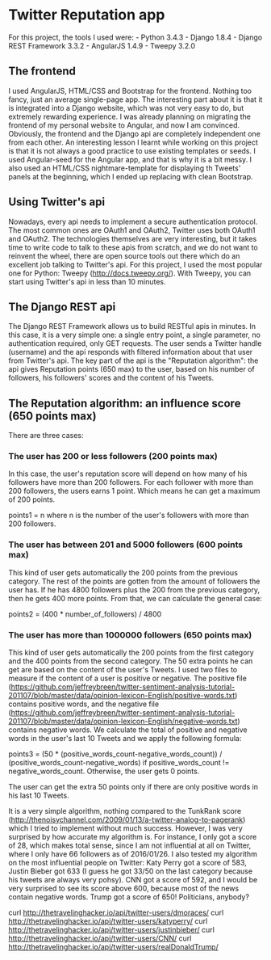 # Twitter Reputation app

For this project, the tools I used were:
	- Python 3.4.3
	- Django 1.8.4
	- Django REST Framework 3.3.2 
	- AngularJS 1.4.9
	- Tweepy 3.2.0

## The frontend

I used AngularJS, HTML/CSS and Bootstrap for the frontend. Nothing too fancy, just an average single-page app. The interesting part about it is that it is integrated into a Django website, which was not very easy to do, but extremely rewarding experience. I was already planning on migrating the frontend of my personal website to Angular, and now I am convinced. Obviously, the frontend and the Django api are completely independent one from each other. An interesting lesson I learnt while working on this project is that it is not always a good practice to use existing templates or seeds. I used Angular-seed for the Angular app, and that is why it is a bit messy. I also used an HTML/CSS nightmare-template for displaying th Tweets' panels at the beginning, which I ended up replacing with clean Bootstrap.	

## Using Twitter's api

Nowadays, every api needs to implement a secure authentication protocol. The most common ones are OAuth1 and OAuth2, Twitter uses both OAuth1 and OAuth2. The technologies themselves are very interesting, but it takes time to write code to talk to these apis from scratch, and we do not want to reinvent the wheel, there are open source tools out there which do an excellent job talking to Twitter's api. For this project, I used the most popular one for Python: Tweepy (http://docs.tweepy.org/). With Tweepy, you can start using Twitter's api in less than 10 minutes.


## The Django REST api

The Django REST Framework allows us to build RESTful apis in minutes. In this case, it is a very simple one: a single entry point, a single parameter, no authentication required, only GET requests. The user sends a Twitter handle (username) and the api responds with filtered information about that user from Twitter's api. The key part of the api is the "Reputation algorithm": the api gives Reputation points (650 max) to the user, based on his number of followers, his followers' scores and the content of his Tweets.


## The Reputation algorithm: an influence score (650 points max)

There are three cases:

### The user has 200 or less followers (200 points max)

In this case, the user's reputation score will depend on how many of his followers have more than 200 followers. For each follower with more than 200 followers, the users earns 1 point. Which means he can get a maximum of 200 points.

points1 = n where n is the number of the user's followers with more than 200 followers. 

### The user has between 201 and 5000 followers (600 points max)

This kind of user gets automatically the 200 points from the previous category.
The rest of the points are gotten from the amount of followers the user has. If he has 4800 followers plus the 200 from the previous category, then he gets 400 more points. From that, we can calculate the general case:

points2 = (400 * number_of_followers) / 4800  


### The user has more than 1000000 followers (650 points max)

This kind of user gets automatically the 200 points from the first category and the 400 points from the second category.
The 50 extra points he can get are based on the content of the user's Tweets. I used two files to measure if the content of a user is positive or negative. The positive file (https://github.com/jeffreybreen/twitter-sentiment-analysis-tutorial-201107/blob/master/data/opinion-lexicon-English/positive-words.txt) contains positive words, and the negative file (https://github.com/jeffreybreen/twitter-sentiment-analysis-tutorial-201107/blob/master/data/opinion-lexicon-English/negative-words.txt) contains negative words. We calculate the total of positive and negative words in the user's last 10 Tweets and we apply the following formula:

points3 = (50 * (positive_words_count-negative_words_count)) / (positive_words_count-negative_words) if positive_words_count != negative_words_count. Otherwise, the user gets 0 points.

The user can get the extra 50 points only if there are only positive words in his last 10 Tweets. 

It is a very simple algorithm, nothing compared to the TunkRank score (http://thenoisychannel.com/2009/01/13/a-twitter-analog-to-pagerank) which I tried to implement without much success. However, I was very surprised by how accurate my algorithm is. For instance, I only got a score of 28, which makes total sense, since I am not influential at all on Twitter, where I only have 66 followers as of 2016/01/26. I also tested my algorithm on the most influential people on Twitter: Katy Perry got a score of 583, Justin Bieber got 633 (I guess he got 33/50 on the last category because his tweets are always very pohsy). CNN got a score of 592, and I would be very surprised to see its score above 600, because most of the news contain negative words. Trump got a score of 650! Politicians, anybody?

curl http://thetravelinghacker.io/api/twitter-users/dmoraces/
curl http://thetravelinghacker.io/api/twitter-users/katyperry/
curl http://thetravelinghacker.io/api/twitter-users/justinbieber/
curl http://thetravelinghacker.io/api/twitter-users/CNN/
curl http://thetravelinghacker.io/api/twitter-users/realDonaldTrump/
